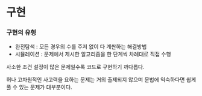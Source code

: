 # 구현



### 구현의 유형

- 완전탐색 : 모든 경우의 수를 주저 없이 다 계싼하는 해결방법
- 시뮬레이션 : 문제에서 제시한 알고리즘을 한 단계씩 차례대로 직접 수행



사소한 조건 설정이 많은 문제일수록 코드로 구현하기 까다롭다.



허나 고차원적인 사고력을 요하는 문제는 거의 출제되지 않으며 문법에 익숙하다면 쉽게 풀 수 있는 문제가 대부분이다.



